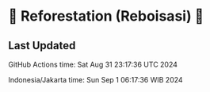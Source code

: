 
# 🌳 Reforestation (Reboisasi) 🌲

## Last Updated

GitHub Actions time: Sat Aug 31 23:17:36 UTC 2024

Indonesia/Jakarta time: Sun Sep  1 06:17:36 WIB 2024
